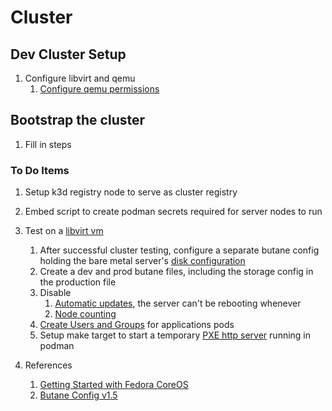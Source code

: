 # Cluster

## Dev Cluster Setup

1. Configure libvirt and qemu
   1. [Configure qemu permissions](https://bbs.archlinux.org/viewtopic.php?pid=2028719#p2028719)

## Bootstrap the cluster

1. Fill in steps

### To Do Items

1. Setup k3d registry node to serve as cluster registry
2. Embed script to create podman secrets required for server nodes to run
3. Test on a [libvirt vm](https://docs.fedoraproject.org/en-US/fedora-coreos/provisioning-libvirt/)
   1. After successful cluster testing, configure a separate butane config holding the bare metal server's [disk configuration](https://docs.fedoraproject.org/en-US/fedora-coreos/storage/)
   2. Create a dev and prod butane files, including the storage config in the production file
   3. Disable
      1. [Automatic updates](https://docs.fedoraproject.org/en-US/fedora-coreos/auto-updates/), the server can't be rebooting whenever
      2. [Node counting](https://docs.fedoraproject.org/en-US/fedora-coreos/counting/)
   4. [Create Users and Groups](https://docs.fedoraproject.org/en-US/fedora-coreos/authentication/) for applications pods
   5. Setup make target to start a temporary [PXE http server](https://docs.fedoraproject.org/en-US/fedora-coreos/remote-ign/) running in podman

1. References
   1. [Getting Started with Fedora CoreOS](https://docs.fedoraproject.org/en-US/fedora-coreos/getting-started/)
   2. [Butane Config v1.5](https://coreos.github.io/butane/config-fcos-v1_5/)